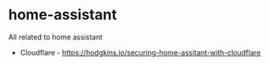 # home-assistant
All related to home assistant

 * Cloudflare - https://hodgkins.io/securing-home-assitant-with-cloudflare
